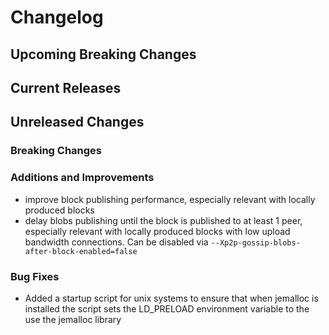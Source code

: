 # Changelog

## Upcoming Breaking Changes

## Current Releases

## Unreleased Changes

### Breaking Changes

### Additions and Improvements
- improve block publishing performance, especially relevant with locally produced blocks
- delay blobs publishing until the block is published to at least 1 peer, especially relevant with locally produced blocks with low upload bandwidth connections. Can be disabled via `--Xp2p-gossip-blobs-after-block-enabled=false`

### Bug Fixes
- Added a startup script for unix systems to ensure that when jemalloc is installed the script sets the LD_PRELOAD environment variable to the use the jemalloc library
